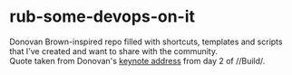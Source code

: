 # rub-some-devops-on-it
Donovan Brown-inspired repo filled with shortcuts, templates and scripts that I've created and want to share with the community.  
Quote taken from Donovan's [keynote address](https://channel9.msdn.com/Events/Build/2016/KEY02#time=22m55s) from day 2 of //Build/.
